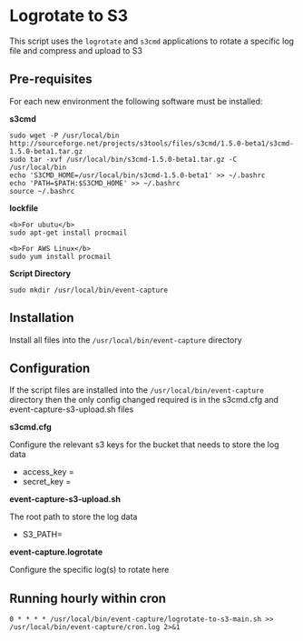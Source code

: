 # Logrotate to S3 #

This script uses the `logrotate` and `s3cmd` applications to rotate a specific log file and compress and upload to S3

## Pre-requisites ##

For each new environment the following software must be installed:

**s3cmd**

    sudo wget -P /usr/local/bin http://sourceforge.net/projects/s3tools/files/s3cmd/1.5.0-beta1/s3cmd-1.5.0-beta1.tar.gz
    sudo tar -xvf /usr/local/bin/s3cmd-1.5.0-beta1.tar.gz -C /usr/local/bin
    echo 'S3CMD_HOME=/usr/local/bin/s3cmd-1.5.0-beta1' >> ~/.bashrc
    echo 'PATH=$PATH:$S3CMD_HOME' >> ~/.bashrc
    source ~/.bashrc

**lockfile**

    <b>For ubutu</b>
    sudo apt-get install procmail
    
    <b>For AWS Linux</b>
    sudo yum install procmail
    
**Script Directory**

    sudo mkdir /usr/local/bin/event-capture


## Installation ##
Install all files into the `/usr/local/bin/event-capture` directory


## Configuration ##
If the script files are installed into the `/usr/local/bin/event-capture` directory then the only config changed required is in the s3cmd.cfg and event-capture-s3-upload.sh files

**s3cmd.cfg**

Configure the relevant s3 keys for the bucket that needs to store the log data

- access_key = 
- secret_key = 
 

**event-capture-s3-upload.sh**

The root path to store the log data

- S3_PATH=

**event-capture.logrotate**

Configure the specific log(s) to rotate here

## Running hourly within cron ##

    0 * * * * /usr/local/bin/event-capture/logrotate-to-s3-main.sh >> /usr/local/bin/event-capture/cron.log 2>&1
